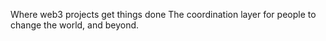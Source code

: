 Where web3 projects get things done
The coordination layer for people to change the world, and beyond.